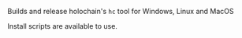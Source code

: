 Builds and release holochain's `hc` tool for Windows, Linux and MacOS

Install scripts are available to use.
